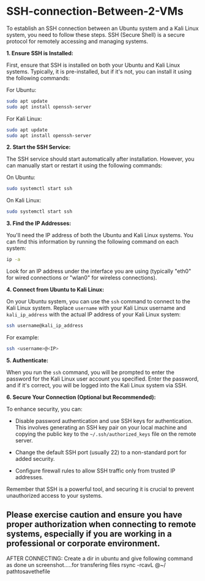 # SSH-connection-Between-2-VMs
To establish an SSH connection between an Ubuntu system and a Kali Linux system, you need to follow these steps. SSH (Secure Shell) is a secure protocol for remotely accessing and managing systems.

**1. Ensure SSH is Installed:**

First, ensure that SSH is installed on both your Ubuntu and Kali Linux systems. Typically, it is pre-installed, but if it's not, you can install it using the following commands:

For Ubuntu:

```bash
sudo apt update
sudo apt install openssh-server
```

For Kali Linux:

```bash
sudo apt update
sudo apt install openssh-server
```

**2. Start the SSH Service:**

The SSH service should start automatically after installation. However, you can manually start or restart it using the following commands:

On Ubuntu:

```bash
sudo systemctl start ssh
```

On Kali Linux:

```bash
sudo systemctl start ssh
```

**3. Find the IP Addresses:**

You'll need the IP address of both the Ubuntu and Kali Linux systems. You can find this information by running the following command on each system:

```bash
ip -a
```

Look for an IP address under the interface you are using (typically "eth0" for wired connections or "wlan0" for wireless connections).

**4. Connect from Ubuntu to Kali Linux:**

On your Ubuntu system, you can use the `ssh` command to connect to the Kali Linux system. Replace `username` with your Kali Linux username and `kali_ip_address` with the actual IP address of your Kali Linux system:

```bash
ssh username@kali_ip_address
```

For example:

```bash
ssh <username>@<IP>
```

**5. Authenticate:**

When you run the `ssh` command, you will be prompted to enter the password for the Kali Linux user account you specified. Enter the password, and if it's correct, you will be logged into the Kali Linux system via SSH.

**6. Secure Your Connection (Optional but Recommended):**

To enhance security, you can:

- Disable password authentication and use SSH keys for authentication. This involves generating an SSH key pair on your local machine and copying the public key to the `~/.ssh/authorized_keys` file on the remote server.

- Change the default SSH port (usually 22) to a non-standard port for added security.

- Configure firewall rules to allow SSH traffic only from trusted IP addresses.

Remember that SSH is a powerful tool, and securing it is crucial to prevent unauthorized access to your systems.

Please exercise caution and ensure you have proper authorization when connecting to remote systems, especially if you are working in a professional or corporate environment.
------------------------------------------------------------------------------------------------------------------------------------------------------------------------------------------------------------------------------------------------------
AFTER CONNECTING:
Create a dir in ubuntu and give following command as done un screenshot.....for transfering files rsync -rcavL <sorucefile> <username>@<IP>~/ pathtosavethefile
